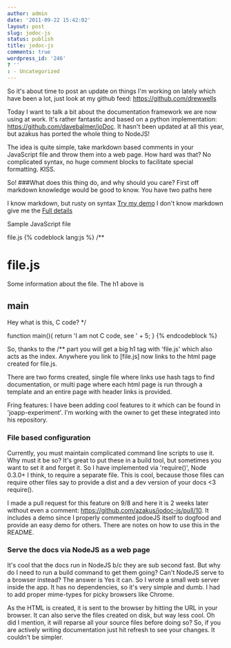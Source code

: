 ```yaml
---
author: admin
date: '2011-09-22 15:42:02'
layout: post
slug: jodoc-js
status: publish
title: jodoc-js
comments: true
wordpress_id: '246'
? ''
: - Uncategorized
---
```


So it's about time to post an update on things I'm working on lately which have been a lot, just look at my github feed: https://github.com/drewwells

Today I want to talk a bit about the documentation framework we are now using at work. It's rather fantastic and based on a python implementation: https://github.com/davebalmer/joDoc.  It hasn't been updated at all this year, but azakus has ported the whole thing to NodeJS!

The idea is quite simple, take markdown based comments in your JavaScript file and throw them into a web page. How hard was that? No complicated syntax, no huge comment blocks to facilitate special formatting. KISS.



So!
###What does this thing do, and why should you care?
First off markdown knowledge would be good to know. You have two paths here

I know markdown, but rusty on syntax <a href="http://drewwells.github.com/showdown/example/">Try my demo</a>
I don't know markdown give me the <a href="http://daringfireball.net/projects/markdown/">Full details</a>

Sample JavaScript file

file.js
{% codeblock lang:js %}
/**
# file.js
Some information about the file.  The h1 above is
## main

Hey what is this, C code?
*/

function main(){
  return 'I am not C code, see ' + 5;
}
{% endcodeblock %}

So, thanks to the /** part you will get a big h1 tag with 'file.js' which also acts as the index.  Anywhere you link to [file.js] now links to the html page created for file.js.

There are two forms created, single file where links use hash tags to find documentation, or multi page where each html page is run through a template and an entire page with header links is provided.

Fring features: I have been adding cool features to it which can be found in 'joapp-experiment'.  I'm working with the owner to get these integrated into his repository.

<h3>File based configuration</h3>
Currently, you must maintain complicated command line scripts to use it.  Why must it be so?  It's great to put these in a build tool, but sometimes you want to set it and forget it.  So I have implemented via 'require()', Node 0.3.0+ I think, to require a separate file.  This is cool, because those files can require other files say to provide a dist and a dev version of your docs <3 require().

I made a pull request for this feature on 9/8 and here it is 2 weeks later without even a comment: https://github.com/azakus/jodoc-js/pull/10. It includes a demo since I properly commented jodoeJS itself to dogfood and provide an easy demo for others.  There are notes on how to use this in the README.

<h3>Serve the docs via NodeJS as a web page</h3>
It's cool that the docs run in NodeJS b/c they are sub second fast.  But why do I need to run a build command to get them going?  Can't NodeJS serve to a browser instead?  The answer is Yes it can.  So I wrote a small web server inside the app.  It has no dependencies, so it's very simple and dumb.  I had to add proper mime-types for picky browsers like Chrome.

As the HTML is created, it is sent to the browser by hitting the URL in your browser.  It can also serve the files created on disk, but way less cool.  Oh did I mention, it will reparse all your source files before doing so?  So, if you are actively writing documentation just hit refresh to see your changes.  It couldn't be simpler.
